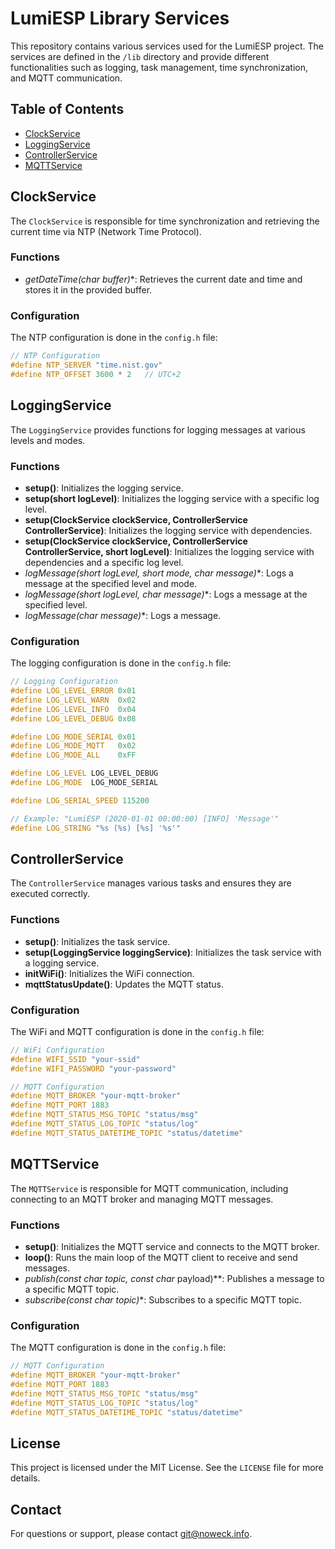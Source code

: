 # LumiESP Library Services

This repository contains various services used for the LumiESP project. The services are defined in the `/lib` directory and provide different functionalities such as logging, task management, time synchronization, and MQTT communication.

## Table of Contents

- [ClockService](#clockservice)
- [LoggingService](#loggingservice)
- [ControllerService](#ControllerService)
- [MQTTService](#mqttservice)

## ClockService

The `ClockService` is responsible for time synchronization and retrieving the current time via NTP (Network Time Protocol).

### Functions

- **getDateTime(char* buffer)**: Retrieves the current date and time and stores it in the provided buffer.

### Configuration

The NTP configuration is done in the `config.h` file:

```cpp
// NTP Configuration
#define NTP_SERVER "time.nist.gov"
#define NTP_OFFSET 3600 * 2   // UTC+2
```

## LoggingService

The `LoggingService` provides functions for logging messages at various levels and modes.

### Functions

- **setup()**: Initializes the logging service.
- **setup(short logLevel)**: Initializes the logging service with a specific log level.
- **setup(ClockService clockService, ControllerService ControllerService)**: Initializes the logging service with dependencies.
- **setup(ClockService clockService, ControllerService ControllerService, short logLevel)**: Initializes the logging service with dependencies and a specific log level.
- **logMessage(short logLevel, short mode, char* message)**: Logs a message at the specified level and mode.
- **logMessage(short logLevel, char* message)**: Logs a message at the specified level.
- **logMessage(char* message)**: Logs a message.

### Configuration

The logging configuration is done in the `config.h` file:

```cpp
// Logging Configuration
#define LOG_LEVEL_ERROR 0x01
#define LOG_LEVEL_WARN  0x02
#define LOG_LEVEL_INFO  0x04
#define LOG_LEVEL_DEBUG 0x08

#define LOG_MODE_SERIAL 0x01
#define LOG_MODE_MQTT   0x02
#define LOG_MODE_ALL    0xFF

#define LOG_LEVEL LOG_LEVEL_DEBUG
#define LOG_MODE  LOG_MODE_SERIAL

#define LOG_SERIAL_SPEED 115200

// Example: "LumiESP (2020-01-01 00:00:00) [INFO] 'Message'"
#define LOG_STRING "%s (%s) [%s] '%s'"
```

## ControllerService

The `ControllerService` manages various tasks and ensures they are executed correctly.

### Functions

- **setup()**: Initializes the task service.
- **setup(LoggingService loggingService)**: Initializes the task service with a logging service.
- **initWiFi()**: Initializes the WiFi connection.
- **mqttStatusUpdate()**: Updates the MQTT status.

### Configuration

The WiFi and MQTT configuration is done in the `config.h` file:

```cpp
// WiFi Configuration
#define WIFI_SSID "your-ssid"
#define WIFI_PASSWORD "your-password"

// MQTT Configuration
#define MQTT_BROKER "your-mqtt-broker"
#define MQTT_PORT 1883
#define MQTT_STATUS_MSG_TOPIC "status/msg"
#define MQTT_STATUS_LOG_TOPIC "status/log"
#define MQTT_STATUS_DATETIME_TOPIC "status/datetime"
```

## MQTTService

The `MQTTService` is responsible for MQTT communication, including connecting to an MQTT broker and managing MQTT messages.

### Functions

- **setup()**: Initializes the MQTT service and connects to the MQTT broker.
- **loop()**: Runs the main loop of the MQTT client to receive and send messages.
- **publish(const char* topic, const char* payload)**: Publishes a message to a specific MQTT topic.
- **subscribe(const char* topic)**: Subscribes to a specific MQTT topic.

### Configuration

The MQTT configuration is done in the `config.h` file:

```cpp
// MQTT Configuration
#define MQTT_BROKER "your-mqtt-broker"
#define MQTT_PORT 1883
#define MQTT_STATUS_MSG_TOPIC "status/msg"
#define MQTT_STATUS_LOG_TOPIC "status/log"
#define MQTT_STATUS_DATETIME_TOPIC "status/datetime"
```

## License

This project is licensed under the MIT License. See the `LICENSE` file for more details.

## Contact

For questions or support, please contact git@noweck.info.
